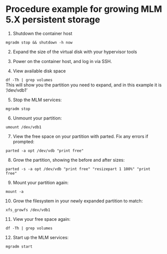 # Procedure example for growing MLM 5.X persistent storage

1. Shutdown the container host

`mgradm stop && shutdown -h now`

2. Expand the size of the virtual disk with your hypervisor tools

3. Power on the container host, and log in via SSH.

4. View available disk space

`df -Th | grep volumes`  
This will show you the partition you need to expand, and in this example it is ‘/dev/vdb1’

5. Stop the MLM services:

`mgradm stop`

6. Unmount your partition:

`umount /dev/vdb1`

7. View the free space on your partition with parted.  Fix any errors if prompted:

`parted -a opt /dev/vdb "print free"`
  
8. Grow the partition, showing the before and after sizes:

`parted -s -a opt /dev/vdb "print free" "resizepart 1 100%" "print free"`

9. Mount your partition again:

`mount -a`

10. Grow the filesystem in your newly expanded partition to match:

`xfs_growfs /dev/vdb1`

11. View your free space again:

`df -Th | grep volumes`

12. Start up the MLM services:

`mgradm start`


